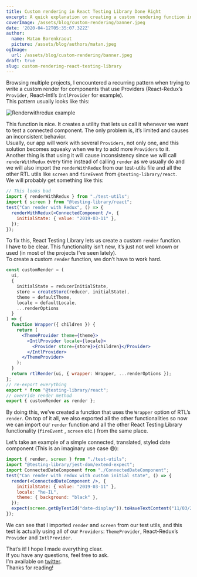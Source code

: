 ```yaml
---
title: Custom rendering in React Testing Library Done Right
excerpt: A quick explanation on creating a custom rendering function in RTL
coverImage: /assets/blog/custom-rendering/banner.jpeg
date: '2020-04-12T05:35:07.322Z'
author:
  name: Matan Borenkraout
  picture: /assets/blog/authors/matan.jpeg
ogImage:
  url: /assets/blog/custom-rendering/banner.jpeg
draft: true
slug: custom-rendering-react-testing-library
---
```


Browsing multiple projects, I encountered a recurring pattern when trying to write a custom render for components that use Providers (React-Redux’s `Provider`, React-Intl’s `IntlProvider` for example).  
This pattern usually looks like this:

![Renderwithredux example](./images/banner.jpg)

This function is nice. It creates a utility that lets us call it whenever we want to test a connected component. The only problem is, it’s limited and causes an inconsistent behavior.  
Usually, our app will work with several `Providers`, not only one, and this solution becomes squeaky when we try to add more `Providers` to it.  
Another thing is that using it will cause inconsistency since we will call `renderWithRedux` every time instead of calling `render` as we usually do and we will also import the `renderWithRedux` from our test-utils file and all the other RTL utils like `screen` and `fireEvent` from `@testing-library/react`.  
We will probably get something like this:

```jsx
// This looks bad
import { renderWithRedux } from "./test-utils";
import { screen } from "@testing-library/react";
test("Can render with Redux", () => {
  renderWithRedux(<ConnectedComponent />, {
    initialState: { value: "2019-03-11" },
  });
});
```

To fix this, React Testing Library lets us create a custom `render` function.  
I have to be clear. This functionality isn’t new, it’s just not well known or used (in most of the projects I’ve seen lately).  
To create a custom `render` function, we don’t have to work hard.

```jsx
const customRender = (
  ui,
  {
    initialState = reducerInitialState,
    store = createStore(reducer, initialState),
    theme = defaultTheme,
    locale = defaultLocale,
    ...renderOptions
  }
) => {
  function Wrapper({ children }) {
    return (
      <ThemeProvider theme={theme}>
        <IntlProvider locale={locale}>
          <Provider store={store}>{children}</Provider>
        </IntlProvider>
      </ThemeProvider>
    );
  }
  return rtlRender(ui, { wrapper: Wrapper, ...renderOptions });
};
// re-export everything
export * from "@testing-library/react";
// override render method
export { customRender as render };
```

By doing this, we’ve created a function that uses the `Wrapper` option of RTL’s `render`. On top of it all, we also exported all the other functionalities so now we can import our `render` function and all the other React Testing Library functionality (`fireEvent` , `screen` etc.) from the same place.

Let’s take an example of a simple connected, translated, styled date component (This is an imaginary use case 😅):

```jsx
import { render, screen } from "./test-utils";
import "@testing-library/jest-dom/extend-expect";
import ConnectedDateComponent from "./ConnectedDateComponent";
test("Can render with redux with custom initial state", () => {
  render(<ConnectedDateComponent />, {
    initialState: { value: "2019-03-11" },
    locale: "he-IL",
    theme: { background: "black" },
  });
  expect(screen.getByTestId("date-display")).toHaveTextContent("11/03/2019");
});
```

We can see that I imported `render` and `screen` from our test utils, and this test is actually using all of our `Providers`: `ThemeProvider`, React-Redux’s `Provider` and `IntlProvider`.

That’s it! I hope I made everything clear.  
If you have any questions, feel free to ask.  
I’m available on [twitter](https://twitter.com/matanbobi).  
Thanks for reading!

